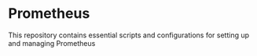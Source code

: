 # Prometheus
This repository contains essential scripts and configurations for setting up and managing Prometheus
